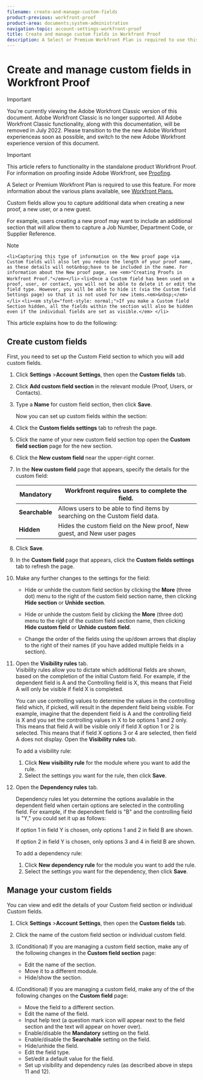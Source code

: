 ```yaml
---
filename: create-and-manage-custom-fields
product-previous: workfront-proof
product-area: documents;system-administration
navigation-topic: account-settings-workfront-proof
title: Create and manage custom fields in Workfront Proof
description: A Select or Premium Workfront Plan is required to use this feature. For more information about the various plans available, see Workfront Plans.
---
```


# Create and manage custom fields in Workfront Proof

>[!IMPORTANT]
>
>You're currently viewing the Adobe Workfront Classic version of this document. Adobe Workfront Classic is no longer supported. All Adobe Workfront Classic functionality, along with this documentation, will be removed in July 2022. Please transition to the the new Adobe Workfront experienceas soon as possible, and switch to the new Adobe Workfront experience version of this document.

>[!IMPORTANT]
>
>This article refers to functionality in the standalone product Workfront Proof. For information on proofing inside Adobe Workfront, see [Proofing](../../../review-and-approve-work/proofing/proofing.md).

A Select or Premium Workfront Plan is required to use this feature. For more information about the various plans available, see [Workfront Plans.](https://www.workfront.com/plans)

Custom fields allow you to capture additional data when creating a new proof, a new user, or a new guest.

For example, users creating a new proof may want to include an additional section that will allow them to capture a Job Number, Department Code, or Supplier Reference.

>[!NOTE]
>
>```<li>Capturing this type of information on the New proof page via Custom fields will also let you reduce the length of your proof name, as these details will not&nbsp;have to be included in the name. For information about the New proof page, see <em>"Creating Proofs in Workfront Proof."</em></li>``` ```<li>Once a Custom field has been used on a proof, user, or contact, you will not be able to delete it or edit the field type. However, you will be able to hide it (via the Custom field Settings page) so that it is not used for new items.<em>&nbsp;</em></li>``` ```<li><em style="font-style: normal;">If you make a Custom field Section hidden, all the fields within the section will also be hidden even if the individual fields are set as visible.</em> </li>```

This article explains how to do the following:

## Create custom fields

First, you need to set up the Custom Field section to which you will add custom fields.&nbsp;

1. Click **Settings** >**Account Settings**, then open the **Custom fields** tab.

1. Click **Add custom field section**&nbsp;in the relevant module (Proof, Users, or Contacts).
1. Type a **Name** for custom field section, then click **Save**.

   Now you can set up custom fields within the section:

1. Click the **Custom fields settings** tab to refresh the page.&nbsp;
1. Click the name of your new custom field section top open the **Custom field section** page for the new section.
1. Click the **New custom field** near the upper-right corner.
1. In the **New custom field** page that appears, specify the details for the custom field:

   | **Mandatory** |Workfront requires users to complete the field. |
   |---|---|
   | **Searchable** |Allows users to be able to find items by searching on the Custom field data. |
   | **Hidden** |Hides the custom field on the New proof, New guest, and New user pages |

1. Click **Save**.
1. In the **Custom field** page that appears, click the **Custom fields settings** tab to refresh the page.&nbsp;

1. Make any further changes to the settings for the field:

   * Hide or unhide the custom field section by clicking the **More**&nbsp;(three dot) menu to the right of the custom field section name, then clicking **Hide section** or **Unhide section**.
   
   * Hide or unhide the custom field by clicking the **More**&nbsp;(three dot) menu to the right of the custom field section name, then clicking **Hide custom field** or **Unhide custom field**.
   
   * Change the order of the fields using the up/down arrows that display to the right of their names (if you have added multiple fields in a section).

1. Open the **Visibility rules** tab.  
   Visibility rules allow you to dictate which additional fields are shown, based on the completion of the initial Custom field. For example, if the dependent field is A and the Controlling field is X, this means that Field A will only be visible if field X is completed.

   You can use controlling values&nbsp;to determine the values in the controlling field which, if picked, will result in the dependent field being visible. For example, imagine that the dependent field is A and the controlling field is X and you set the controlling values in X to be options 1 and 2 only. This means that field A will be visible only if field X option 1 or 2 is selected. This means that if field X options 3 or 4 are selected, then field A does not display. Open the **Visibility rules** tab.

   To add a visibility rule:

   1. Click **New visibility rule**&nbsp;for the module where you want to add the rule.
   1. Select the settings you want for the rule, then click **Save**.

1. Open the **Dependency rules** tab.

   Dependency rules let you determine the options available in the dependent field when certain options are selected in the controlling field. For example, if the dependent field is "B" and the controlling field is "Y," you could set it up as follows:

   If option 1 in field Y is chosen, only options 1 and 2 in field B are shown.

   If option 2 in field Y is chosen, only options 3 and 4 in field B are shown.

   To add a dependency rule:

   1. Click **New dependency rule** for the module you want to add the rule.
   1. Select the settings you want for the dependency, then click **Save**.

## Manage your custom fields

You can view and edit the details of your Custom field section or individual Custom fields.

1. Click **Settings** >**Account Settings**, then open the **Custom fields** tab.

1. Click the name of the custom field section or individual custom field.&nbsp;
1. (Conditional) If you are managing a custom field section, make any of the following changes in the **Custom field section** page:

   * Edit the name of the section.
   * Move it to a different module.
   * Hide/show the section.

1. (Conditional) If you are managing a custom field, make any of the of the following changes on the **Custom field**&nbsp;page:

   * Move the field to a different section.
   * Edit the name of the field.
   * Input help text (a question mark icon will appear next to the field section and the text will appear on hover over).
   * Enable/disable the **Mandatory** setting on the field.
   * Enable/disable the **Searchable** setting on the field.
   * Hide/unhide the field.
   * Edit the field type.
   * Set/edit a default value for the field.
   * Set up visibility and dependency rules (as described above in steps 11 and 12).

